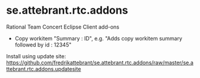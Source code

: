 # se.attebrant.rtc.addons
Rational Team Concert Eclipse Client add-ons

- Copy workitem "Summary : ID", e.g. "Adds copy workitem summary followed by id : 12345"

Install using update site: https://github.com/fredrikattebrant/se.attebrant.rtc.addons/raw/master/se.attebrant.rtc.addons.updatesite


